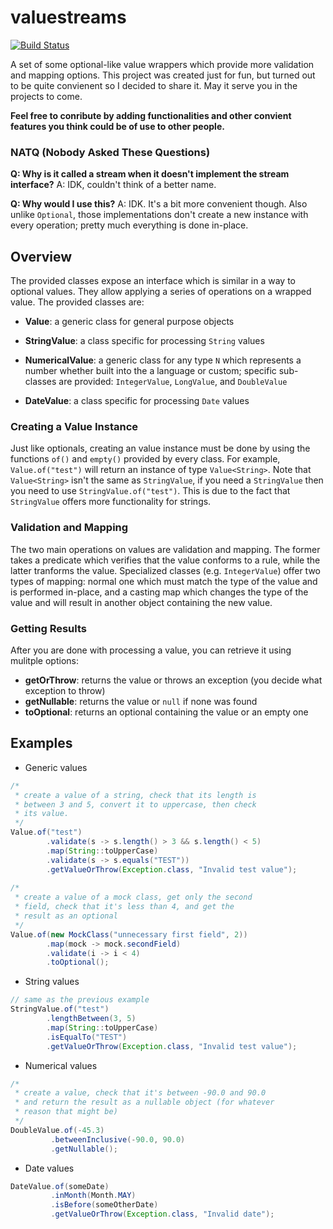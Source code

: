 # valuestreams

[![Build Status](https://travis-ci.org/kmehrunes/valuestreams.svg?branch=master)](https://travis-ci.org/kmehrunes/valuestreams)

A set of some optional-like value wrappers which provide more validation and mapping options. This project was created just for fun, but turned out to be quite convienent so I decided to share it. May it serve you in the projects to come.

**Feel free to conribute by adding functionalities and other convient features you think could be of use to other people.**

### NATQ (Nobody Asked These Questions)
**Q: Why is it called a stream when it doesn't implement the stream interface?**
A: IDK, couldn't think of a better name.

**Q: Why would I use this?**
A: IDK. It's a bit more convenient though. Also unlike `Optional`, those implementations don't create a new instance with every operation; pretty much everything is done in-place.

## Overview
The provided classes expose an interface which is similar in a way to optional values. They allow applying a series of operations on a wrapped value. The provided classes are:
- **Value**: a generic class for general purpose objects

- **StringValue**: a class specific for processing `String` values

- **NumericalValue**: a generic class for any type `N` which represents a number whether built into the a language or custom; specific sub-classes are provided: `IntegerValue`, `LongValue`, and `DoubleValue`

- **DateValue**: a class specific for processing `Date` values

### Creating a Value Instance
Just like optionals, creating an value instance must be done by using the functions `of()` and `empty()` provided by every class. For example, `Value.of("test")` will return an instance of type `Value<String>`. Note that `Value<String>` isn't the same as `StringValue`, if you need a `StringValue` then you need to use `StringValue.of("test")`. This is due to the fact that `StringValue` offers more functionality for strings.

### Validation and Mapping
The two main operations on values are validation and mapping. The former takes a predicate which verifies that the value conforms to a rule, while the latter tranforms the value. Specialized classes (e.g. `IntegerValue`) offer two types of mapping: normal one which must match the type of the value and is performed in-place, and a casting map which changes the type of the value and will result in another object containing the new value.

### Getting Results
After you are done with processing a value, you can retrieve it using mulitple options:
- **getOrThrow**: returns the value or throws an exception (you decide what exception to throw)
- **getNullable**: returns the value or `null` if none was found
- **toOptional**: returns an optional containing the value or an empty one

## Examples
- Generic values
```java
/*
 * create a value of a string, check that its length is 
 * between 3 and 5, convert it to uppercase, then check 
 * its value.
 */
Value.of("test")
        .validate(s -> s.length() > 3 && s.length() < 5)
        .map(String::toUpperCase)
        .validate(s -> s.equals("TEST"))
        .getValueOrThrow(Exception.class, "Invalid test value");
        
/*
 * create a value of a mock class, get only the second 
 * field, check that it's less than 4, and get the 
 * result as an optional
 */
Value.of(new MockClass("unnecessary first field", 2))
        .map(mock -> mock.secondField)
        .validate(i -> i < 4)
        .toOptional();
```

- String values
```java
// same as the previous example
StringValue.of("test")
        .lengthBetween(3, 5)
        .map(String::toUpperCase)
        .isEqualTo("TEST")
        .getValueOrThrow(Exception.class, "Invalid test value");
```

- Numerical values
```java
/*
 * create a value, check that it's between -90.0 and 90.0
 * and return the result as a nullable object (for whatever 
 * reason that might be)
 */
DoubleValue.of(-45.3)
         .betweenInclusive(-90.0, 90.0)
         .getNullable();
```

- Date values
```java
DateValue.of(someDate)
         .inMonth(Month.MAY)
         .isBefore(someOtherDate)
         .getValueOrThrow(Exception.class, "Invalid date");
```
